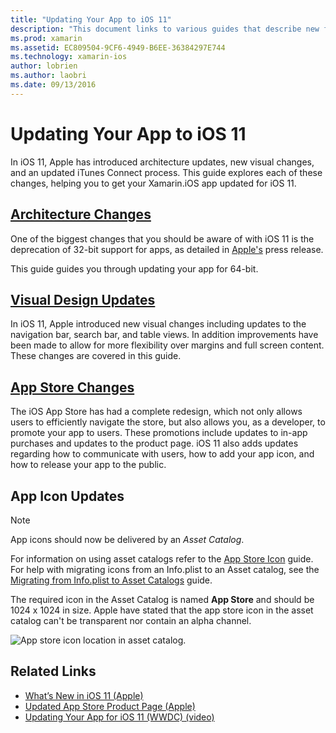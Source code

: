 ```yaml
---
title: "Updating Your App to iOS 11"
description: "This document links to various guides that describe new features available to Xamarin.iOS developers with the release of iOS 11. For example, visual design updates, App Store changes, and App Icon updates."
ms.prod: xamarin
ms.assetid: EC809504-9CF6-4949-B6EE-36384297E744
ms.technology: xamarin-ios
author: lobrien
ms.author: laobri
ms.date: 09/13/2016
---
```


# Updating Your App to iOS 11

In iOS 11, Apple has introduced architecture updates, new visual changes, and an updated iTunes Connect process. This guide explores each of these changes, helping you to get your Xamarin.iOS app updated for iOS 11.

## [Architecture Changes](architecture-changes.md)

One of the biggest changes that you should be aware of with iOS 11 is the deprecation of 32-bit support for apps, as detailed in [Apple's](https://developer.apple.com/news/?id=06282017b) press release.

This guide guides you through updating your app for 64-bit.

## [Visual Design Updates](visual-design.md)

In iOS 11, Apple introduced new visual changes including updates to the navigation bar, search bar, and table views. In addition improvements have been made to allow for more flexibility over margins and full screen content. These changes are covered in this guide.

## [App Store Changes](app-store-changes.md)

The iOS App Store has had a complete redesign, which not only allows users to efficiently navigate the store, but also allows you, as a developer, to promote your app to users. These promotions include updates to in-app purchases and updates to the product page. iOS 11 also adds updates regarding how to communicate with users, how to add your app icon, and how to release your app to the public.

## App Icon Updates

> [!NOTE]
> App icons should now be delivered by an _Asset Catalog_. 

For information on using asset catalogs refer to the [App Store Icon](~/ios/app-fundamentals/images-icons/app-store-icon.md) guide. For help with migrating icons from an Info.plist to an Asset catalog, see the [Migrating from Info.plist to Asset Catalogs](~/ios/app-fundamentals/images-icons/app-icons.md) guide.

The required icon in the Asset Catalog is named **App Store** and should be 1024 x 1024 in size. Apple have stated that the app store icon in the asset catalog can't be transparent nor contain an alpha channel.

![App store icon location in asset catalog.](images/image1.png)

## Related Links

- [What’s New in iOS 11 (Apple)](https://developer.apple.com/ios/)
- [Updated App Store Product Page (Apple)](https://developer.apple.com/app-store/product-page/)
- [Updating Your App for iOS 11 (WWDC) (video)](https://developer.apple.com/videos/play/wwdc2017/204/)

